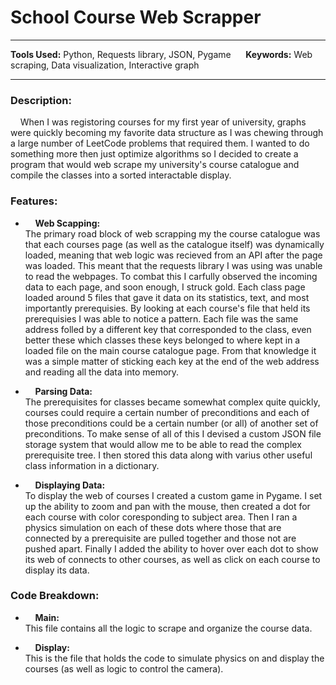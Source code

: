 
# School Course Web Scrapper

---

**Tools Used:** Python, Requests library, JSON, Pygame &nbsp;&nbsp;&nbsp;&nbsp; **Keywords:** Web scraping, Data visualization, Interactive graph

---

### Description:
&nbsp;&nbsp;&nbsp;&nbsp;When I was registoring courses for my first year of university, graphs were quickly becoming my favorite data structure as I was chewing through a large number of LeetCode problems that required them. I wanted to do something more then just optimize algorithms so I decided to create a program that would web scrape my university's course catalogue and compile the classes into a sorted interactable display.


### Features:
- &nbsp;&nbsp;&nbsp;&nbsp;**Web Scapping:**  
The primary road block of web scrapping my the course catalogue was that each courses page (as well as the catalogue itself) was dynamically loaded, meaning that web logic was recieved from an API after the page was loaded. This meant that the requests library I was using was unable to read the webpages. To combat this I carfully observed the incoming data to each page, and soon enough, I struck gold. Each class page loaded around 5 files that gave it data on its statistics, text, and most importantly prerequisies. By looking at each course's file that held its prerequisies I was able to notice a pattern. Each file was the same address folled by a different key that corresponded to the class, even better these which classes these keys belonged to where kept in a loaded file on the main course catalogue page. From that knowledge it was a simple matter of sticking each key at the end of the web address and reading all the data into memory.

- &nbsp;&nbsp;&nbsp;&nbsp;**Parsing Data:**  
The prerequisites for classes became somewhat complex quite quickly, courses could require a certain number of preconditions and each of those preconditions could be a certain number (or all) of another set of preconditions. To make sense of all of this I devised a custom JSON file storage system that would allow me to be able to read the complex prerequisite tree. I then stored this data along with varius other useful class information in a dictionary.

- &nbsp;&nbsp;&nbsp;&nbsp;**Displaying Data:**  
To display the web of courses I created a custom game in Pygame. I set up the ability to zoom and pan with the mouse, then created a dot for each course with color coresponding to subject area. Then I ran a physics simulation on each of these dots where those that are connected by a prerequisite are pulled together and those not are pushed apart. Finally I added the ability to hover over each dot to show its web of connects to other courses, as well as click on each course to display its data.

### Code Breakdown:
- &nbsp;&nbsp;&nbsp;&nbsp;**Main:**  
This file contains all the logic to scrape and organize the course data.

- &nbsp;&nbsp;&nbsp;&nbsp;**Display:**  
This is the file that holds the code to simulate physics on and display the courses (as well as logic to control the camera).
